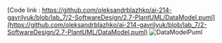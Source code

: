 [Code link : https://github.com/oleksandrblazhko/ai-214-gavrilyuk/blob/lab_7/2-SoftwareDesign/2.7-PlantUML/DataModel.puml](https://github.com/oleksandrblazhko/ai-214-gavrilyuk/blob/lab_7/2-SoftwareDesign/2.7-PlantUML/DataModel.puml)
![DataModelPuml](https://www.planttext.com/api/plantuml/png/dLDDJyCm3BtdLqGvLqXj6Q1TMBK9168RWd7Q9XIQjEdMDX0due3stqdIZqqRse534jlFVdvrqX5eglG6P8sGBdJ9yUFhV8OdL5CyBPG4KHUfuFLMeX-4CNa3hiWGEzjwfSoBshfaOXWdGHFyf03VKZ4N3wFuSd1rVTDXlA95wG1ll5F650SOvSwxI6NLvHdRPaOhxb8NWdjwZzXjvtB82_yo7FH2tdETA5sa9OTUcCNRs5YQMZkMGKjj8V_9SATiEmj4fEFSLy5J0VgGZRRncQa-_018lEVhGIlOQI3B5Kd25Gdi4JL7l2BhzMb5OhIGgg_nNblexUZ03Zs5P-ZKpXKxk8qkO3MI8GdttNoqKTtDyWXZpqeoasfuc3HYmY0A1a5yrA-TZirOjlN7utu_QTw8_xDtTy5jBPvI-vXwT2nhpPkxIp9W6SimvE1sktA1XS0i5opBiSL8MxKBpWkB_YFizgmeiTdYB1UvD-mgIraOB4qlQOswbujs2A4Hhvdxttu1)
